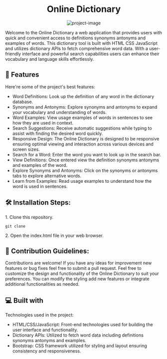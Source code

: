 <h1 align="center" id="title">Online Dictionary</h1>

<p align="center"><img src="https://socialify.git.ci/dev-rfgul/dictionary/image?language=1&amp;name=1&amp;owner=1&amp;stargazers=1&amp;theme=Auto" alt="project-image"></p>

<p id="description">Welcome to the Online Dictionary a web application that provides users with quick and convenient access to definitions synonyms antonyms and examples of words. This dictionary tool is built with HTML CSS JavaScript and utilizes dictionary APIs to fetch comprehensive word data. With a user-friendly interface and powerful search capabilities users can enhance their vocabulary and language skills effortlessly.</p>

  
  
<h2>🧐 Features</h2>

Here're some of the project's best features:

*   Word Definitions: Look up the definition of any word in the dictionary database.
*   Synonyms and Antonyms: Explore synonyms and antonyms to expand your vocabulary and understanding of words.
*   Word Examples: View usage examples of words in sentences to see how they are used in context.
*   Search Suggestions: Receive automatic suggestions while typing to assist with finding the desired word quickly.
*   Responsive Design: The Online Dictionary is designed to be responsive ensuring optimal viewing and interaction across various devices and screen sizes.
*   Search for a Word: Enter the word you want to look up in the search bar.
*   View Definitions: Once entered view the definition synonyms antonyms and examples of the word.
*   Explore Synonyms and Antonyms: Click on the synonyms or antonyms tabs to explore alternative words.
*   Learn from Examples: Read usage examples to understand how the word is used in sentences.

<h2>🛠️ Installation Steps:</h2>

<p>1. Clone this repository.</p>

```
git clone 
```

<p>2. Open the index.html file in your web browser.</p>

<h2>🍰 Contribution Guidelines:</h2>

Contributions are welcome! If you have any ideas for improvement new features or bug fixes feel free to submit a pull request. Feel free to customize the design and functionality of the Online Dictionary to suit your preferences. You can modify the styling add new features or integrate additional functionalities as needed.

  
  
<h2>💻 Built with</h2>

Technologies used in the project:

*   HTML/CSS/JavaScript: Front-end technologies used for building the user interface and functionality.
*   Dictionary APIs: Utilized to fetch word data including definitions synonyms antonyms and examples.
*   Bootstrap: CSS framework utilized for styling and layout ensuring consistency and responsiveness.